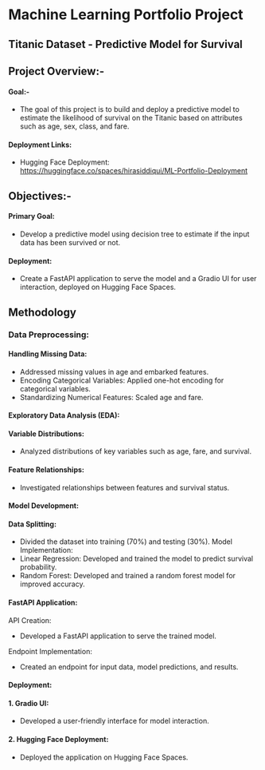 
# Machine Learning Portfolio Project
## Titanic Dataset - Predictive Model for Survival


## Project Overview:- 
#### Goal:- 
* The goal of this project is to build and deploy a predictive model to estimate the likelihood of survival on the Titanic based on attributes such as age, sex, class, and fare.

#### Deployment Links: 
- Hugging Face Deployment: https://huggingface.co/spaces/hirasiddiqui/ML-Portfolio-Deployment

## Objectives:-
#### Primary Goal: 
- Develop a predictive model using decision tree to estimate if the input data has been survived or not.

#### Deployment:
-  Create a FastAPI application to serve the model and a Gradio UI for user interaction, deployed on Hugging Face Spaces.

## Methodology
### Data Preprocessing:

#### Handling Missing Data:
- Addressed missing values in age and embarked features.
- Encoding Categorical Variables: Applied one-hot encoding for categorical variables.
- Standardizing Numerical Features: Scaled age and fare.


#### Exploratory Data Analysis (EDA):

#### Variable Distributions:
- Analyzed distributions of key variables such as age, fare, and survival.
#### Feature Relationships:
- Investigated relationships between features and survival status.


#### Model Development:

#### Data Splitting:
- Divided the dataset into training (70%) and testing (30%).
Model Implementation:
- Linear Regression: Developed and trained the model to predict survival probability.
- Random Forest: Developed and trained a random forest model for improved accuracy.

<!---
Model Evaluation:>
<- Linear Regression: Evaluated using R-squared and Mean Squared Error.>
- Random Forest: Evaluated using accuracy, precision, and recall.
-->

#### FastAPI Application:

API Creation:
- Developed a FastAPI application to serve the trained model.

Endpoint Implementation:
- Created an endpoint for input data, model predictions, and results.


#### Deployment:

####  1. Gradio UI:
- Developed a user-friendly interface for model interaction.
####  2. Hugging Face Deployment:
- Deployed the application on Hugging Face Spaces.

